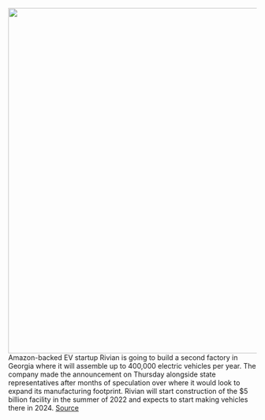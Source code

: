 <img src='https://cdn.vox-cdn.com/thumbor/cykSSNBzaP4zEsltzvWKLxpsuug=/0x0:2040x1360/1200x800/filters:focal(857x517:1183x843)/cdn.vox-cdn.com/uploads/chorus_image/image/70283223/mclark_210923_4776_0008.0.jpg' width='700px' /><br/>
Amazon-backed EV startup Rivian is going to build a second factory in Georgia where it will assemble up to 400,000 electric vehicles per year. The company made the announcement on Thursday alongside state representatives after months of speculation over where it would look to expand its manufacturing footprint. Rivian will start construction of the $5 billion facility in the summer of 2022 and expects to start making vehicles there in 2024.
<a href='https://www.theverge.com/2021/12/16/22840111/rivian-factory-georgia-5-billion-electric-amazon'> Source <a/>